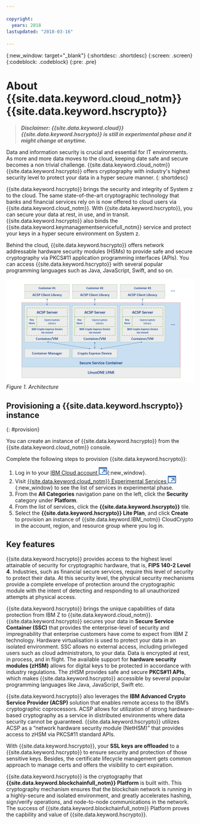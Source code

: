 ```yaml
---

copyright:
  years: 2018
lastupdated: "2018-03-16"

---
```


{:new_window: target="_blank"}
{:shortdesc: .shortdesc}
{:screen: .screen}
{:codeblock: .codeblock}
{:pre: .pre}

# About {{site.data.keyword.cloud_notm}} {{site.data.keyword.hscrypto}}

> _**Disclaimer: {{site.data.keyword.cloud}} {{site.data.keyword.hscrypto}} is still in experimental phase and it might change at anytime.**_

Data and information security is crucial and essential for IT environments. As more and more data moves to the cloud, keeping date safe and secure becomes a non trivial challenge.  {{site.data.keyword.cloud_notm}} {{site.data.keyword.hscrypto}} offers cryptography with industry's highest security level to protect your data in a hyper secure manner.
{: shortdesc}

{{site.data.keyword.hscrypto}} brings the security and integrity of System z to the cloud. The same state-of-the-art cryptographic technology that banks and financial services rely on is now offered to cloud users via {{site.data.keyword.cloud_notm}}. With {{site.data.keyword.hscrypto}}, you can secure your data at rest, in use, and in transit. {{site.data.keyword.hscrypto}} also binds the {{site.data.keyword.keymanagementservicefull_notm}} service and protect your keys in a hyper secure environment on System z.

Behind the cloud, {{site.data.keyword.hscrypto}} offers network addressable hardware security modules (HSMs) to provide safe and secure cryptography via PKCS#11 application programming interfaces (APIs). You can access {{site.data.keyword.hscrypto}} with several popular programming languages such as Java, JavaScript, Swift, and so on.


![Architecture](image/archi.png "Architecture")
*Figure 1. Architecture*


## Provisioning a {{site.data.keyword.hscrypto}} instance
{: #provision}

You can create an instance of {{site.data.keyword.hscrypto}} from the {{site.data.keyword.cloud_notm}} console.

Complete the following steps to provision {{site.data.keyword.hscrypto}}:
1. Log in to your [IBM Cloud account ![External link icon](image/external_link.svg "External link icon")](https://console.bluemix.net/){:new_window}.
2. Visit [{{site.data.keyword.cloud_notm}} Experimental Services ![External link icon](image/external_link.svg "External link icon")](https://console.bluemix.net/catalog/labs/){:new_window} to see the list of services in experimental phase.
3. From the **All Categories** navigation pane on the left, click the **Security** category under **Platform**.
4. From the list of services, click the **{{site.data.keyword.hscrypto}}** tile.
5. Select the **{{site.data.keyword.hscrypto}} Lite Plan**, and click **Create** to provision an instance of {{site.data.keyword.IBM_notm}} CloudCrypto in the account, region, and resource group where you log in.


## Key features

{{site.data.keyword.hscrypto}} provides access to the highest level attainable of security for cryptographic hardware, that is, **FIPS 140-2 Level 4**. Industries, such as financial secure services, require this level of security to protect their data. At this security level, the physical security mechanisms provide a complete envelope of protection around the cryptographic module with the intent of detecting and responding to all unauthorized attempts at physical access.

{{site.data.keyword.hscrypto}} brings the unique capabilities of data protection from IBM Z to {{site.data.keyword.cloud_notm}}. {{site.data.keyword.hscrypto}} secures your data in **Secure Service Container (SSC)** that provides the enterprise-level of security and impregnability that enterprise customers have come to expect from IBM Z technology. Hardware virtualisation is used to protect your data in an isolated environment. SSC allows no external access, including privileged users such as cloud administrators, to your data. Data is encrypted at rest, in process, and in flight. The available support for **hardware security modules (zHSM)** allows for digital keys to be protected in accordance with industry regulations. The zHSM provides safe and secure **PKCS#11 APIs**, which makes {{site.data.keyword.hscrypto}} accessible by several popular programming languages like Java, JavaScript, Swift etc.

{{site.data.keyword.hscrypto}} also leverages the **IBM Advanced Crypto Service Provider (ACSP)** solution that enables remote access to the IBM’s cryptographic coprocessors. ACSP allows for utilization of strong hardware-based cryptography as a service in distributed environments where data security cannot be guaranteed. {{site.data.keyword.hscrypto}} utilizes ACSP as a “network hardware security module (NetHSM)” that provides access to zHSM via PKCS#11 standard APIs.

With {{site.data.keyword.hscrypto}}, your **SSL keys are offloaded** to a {{site.data.keyword.hscrypto}} to ensure security and protection of those sensitive keys.  Besides, the certificate lifecycle management gets common approach to manage certs and offers the visibility to cert expiration.

{{site.data.keyword.hscrypto}} is the cryptography that **{{site.data.keyword.blockchainfull_notm}} Platform** is built with. This cryptography mechanism ensures that the blockchain network is running in a highly-secure and isolated environment, and greatly accelerates hashing, sign/verify operations, and node-to-node communications in the network. The success of {{site.data.keyword.blockchainfull_notm}} Platform proves the capbility and value of {{site.data.keyword.hscrypto}}.
